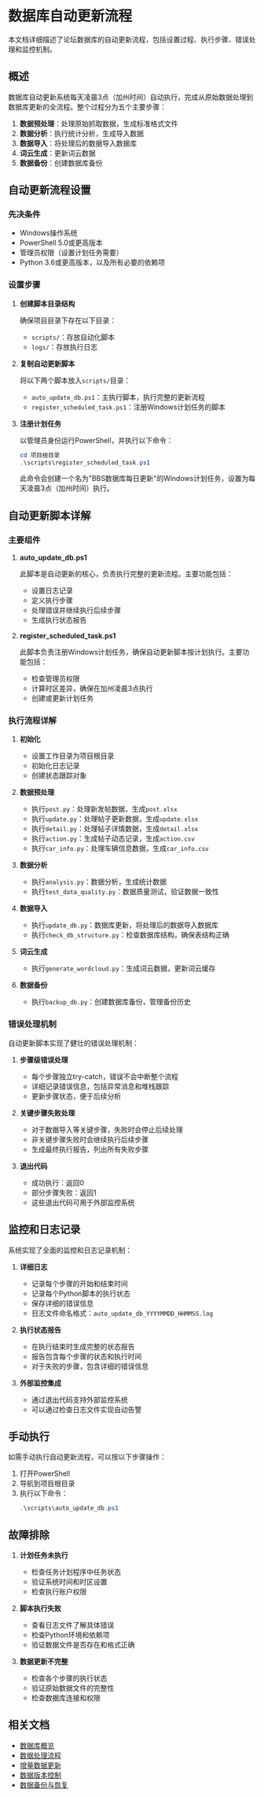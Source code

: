 # 数据库自动更新流程

本文档详细描述了论坛数据库的自动更新流程，包括设置过程、执行步骤、错误处理和监控机制。

## 概述

数据库自动更新系统每天凌晨3点（加州时间）自动执行，完成从原始数据处理到数据库更新的全流程。整个过程分为五个主要步骤：

1. **数据预处理**：处理原始抓取数据，生成标准格式文件
2. **数据分析**：执行统计分析，生成导入数据
3. **数据导入**：将处理后的数据导入数据库
4. **词云生成**：更新词云数据
5. **数据备份**：创建数据库备份

## 自动更新流程设置

### 先决条件

- Windows操作系统
- PowerShell 5.0或更高版本
- 管理员权限（设置计划任务需要）
- Python 3.6或更高版本，以及所有必要的依赖项

### 设置步骤

1. **创建脚本目录结构**

   确保项目目录下存在以下目录：
   - `scripts/`：存放自动化脚本
   - `logs/`：存放执行日志

2. **复制自动更新脚本**

   将以下两个脚本放入`scripts/`目录：
   - `auto_update_db.ps1`：主执行脚本，执行完整的更新流程
   - `register_scheduled_task.ps1`：注册Windows计划任务的脚本

3. **注册计划任务**

   以管理员身份运行PowerShell，并执行以下命令：
   ```powershell
   cd 项目根目录
   .\scripts\register_scheduled_task.ps1
   ```

   此命令会创建一个名为"BBS数据库每日更新"的Windows计划任务，设置为每天凌晨3点（加州时间）执行。

## 自动更新脚本详解

### 主要组件

1. **auto_update_db.ps1**

   此脚本是自动更新的核心，负责执行完整的更新流程。主要功能包括：
   
   - 设置日志记录
   - 定义执行步骤
   - 处理错误并继续执行后续步骤
   - 生成执行状态报告

2. **register_scheduled_task.ps1**

   此脚本负责注册Windows计划任务，确保自动更新脚本按计划执行。主要功能包括：
   
   - 检查管理员权限
   - 计算时区差异，确保在加州凌晨3点执行
   - 创建或更新计划任务

### 执行流程详解

1. **初始化**
   - 设置工作目录为项目根目录
   - 初始化日志记录
   - 创建状态跟踪对象

2. **数据预处理**
   - 执行`post.py`：处理新发帖数据，生成`post.xlsx`
   - 执行`update.py`：处理帖子更新数据，生成`update.xlsx`
   - 执行`detail.py`：处理帖子详情数据，生成`detail.xlsx`
   - 执行`action.py`：生成帖子动态记录，生成`action.csv`
   - 执行`car_info.py`：处理车辆信息数据，生成`car_info.csv`

3. **数据分析**
   - 执行`analysis.py`：数据分析，生成统计数据
   - 执行`test_data_quality.py`：数据质量测试，验证数据一致性

4. **数据导入**
   - 执行`update_db.py`：数据库更新，将处理后的数据导入数据库
   - 执行`check_db_structure.py`：检查数据库结构，确保表结构正确

5. **词云生成**
   - 执行`generate_wordcloud.py`：生成词云数据，更新词云缓存

6. **数据备份**
   - 执行`backup_db.py`：创建数据库备份，管理备份历史

### 错误处理机制

自动更新脚本实现了健壮的错误处理机制：

1. **步骤级错误处理**
   - 每个步骤独立try-catch，错误不会中断整个流程
   - 详细记录错误信息，包括异常消息和堆栈跟踪
   - 更新步骤状态，便于后续分析

2. **关键步骤失败处理**
   - 对于数据导入等关键步骤，失败时会停止后续处理
   - 非关键步骤失败时会继续执行后续步骤
   - 生成最终执行报告，列出所有失败步骤

3. **退出代码**
   - 成功执行：返回0
   - 部分步骤失败：返回1
   - 这些退出代码可用于外部监控系统

## 监控和日志记录

系统实现了全面的监控和日志记录机制：

1. **详细日志**
   - 记录每个步骤的开始和结束时间
   - 记录每个Python脚本的执行状态
   - 保存详细的错误信息
   - 日志文件命名格式：`auto_update_db_YYYYMMDD_HHMMSS.log`

2. **执行状态报告**
   - 在执行结束时生成完整的状态报告
   - 报告包含每个步骤的状态和执行时间
   - 对于失败的步骤，包含详细的错误信息

3. **外部监控集成**
   - 通过退出代码支持外部监控系统
   - 可以通过检查日志文件实现自动告警

## 手动执行

如需手动执行自动更新流程，可以按以下步骤操作：

1. 打开PowerShell
2. 导航到项目根目录
3. 执行以下命令：
   ```powershell
   .\scripts\auto_update_db.ps1
   ```

## 故障排除

1. **计划任务未执行**
   - 检查任务计划程序中任务状态
   - 验证系统时间和时区设置
   - 检查执行账户权限

2. **脚本执行失败**
   - 查看日志文件了解具体错误
   - 检查Python环境和依赖项
   - 验证数据文件是否存在和格式正确

3. **数据更新不完整**
   - 检查各个步骤的执行状态
   - 验证原始数据文件的完整性
   - 检查数据库连接和权限

## 相关文档

- [数据库概览](./db_overview.md)
- [数据处理流程](./db_data_processing.md)
- [增量数据更新](./db_incremental_updates.md)
- [数据版本控制](./db_version_control.md)
- [数据备份与恢复](./db_backup_recovery.md) 
